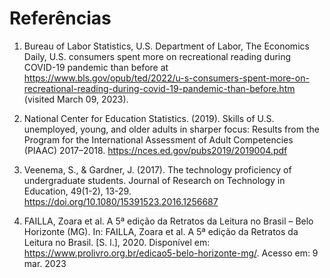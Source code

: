 # Referências

 1. Bureau of Labor Statistics, U.S. Department of Labor, The Economics Daily, U.S. consumers spent more on recreational reading during COVID-19 pandemic than before at https://www.bls.gov/opub/ted/2022/u-s-consumers-spent-more-on-recreational-reading-during-covid-19-pandemic-than-before.htm (visited March 09, 2023). 

2. National Center for Education Statistics. (2019). Skills of U.S. unemployed, young, and older adults in sharper focus: Results from the Program for the International Assessment of Adult Competencies (PIAAC) 2017–2018. https://nces.ed.gov/pubs2019/2019004.pdf 

3. Veenema, S., & Gardner, J. (2017). The technology proficiency of undergraduate students. Journal of Research on Technology in Education, 49(1-2), 13-29. https://doi.org/10.1080/15391523.2016.1256687 

4. FAILLA, Zoara et al. A 5ª edição da Retratos da Leitura no Brasil – Belo Horizonte (MG). In: FAILLA, Zoara et al. A 5ª edição da Retratos da Leitura no Brasil. [S. l.], 2020. Disponível em: https://www.prolivro.org.br/edicao5-belo-horizonte-mg/. Acesso em: 9 mar. 2023 

 
